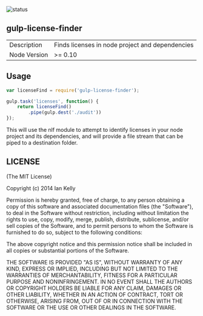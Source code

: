 ![status](https://secure.travis-ci.org/iandotkelly/gulp-license-finder.png?branch=master)

## gulp-license-finder

<table>
<tr>
<td>Description</td>
<td>Finds licenses in node project and dependencies</td>
</tr>
<tr>
<td>Node Version</td>
<td>>= 0.10</td>
</tr>
</table>

## Usage

```javascript
var licenseFind = require('gulp-license-finder');

gulp.task('licenses', function() {
	return licenseFind()
		.pipe(gulp.dest('./audit'))
});
```

This will use the nlf module to attempt to identify licenses in your node project and its dependencies, and will provide a file stream
that can be piped to a destination folder.


## LICENSE

(The MIT License)

Copyright (c) 2014 Ian Kelly

Permission is hereby granted, free of charge, to any person obtaining
a copy of this software and associated documentation files (the
"Software"), to deal in the Software without restriction, including
without limitation the rights to use, copy, modify, merge, publish,
distribute, sublicense, and/or sell copies of the Software, and to
permit persons to whom the Software is furnished to do so, subject to
the following conditions:

The above copyright notice and this permission notice shall be
included in all copies or substantial portions of the Software.

THE SOFTWARE IS PROVIDED "AS IS", WITHOUT WARRANTY OF ANY KIND,
EXPRESS OR IMPLIED, INCLUDING BUT NOT LIMITED TO THE WARRANTIES OF
MERCHANTABILITY, FITNESS FOR A PARTICULAR PURPOSE AND
NONINFRINGEMENT. IN NO EVENT SHALL THE AUTHORS OR COPYRIGHT HOLDERS BE
LIABLE FOR ANY CLAIM, DAMAGES OR OTHER LIABILITY, WHETHER IN AN ACTION
OF CONTRACT, TORT OR OTHERWISE, ARISING FROM, OUT OF OR IN CONNECTION
WITH THE SOFTWARE OR THE USE OR OTHER DEALINGS IN THE SOFTWARE.
